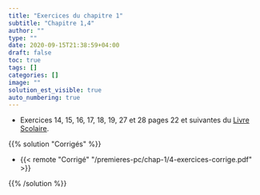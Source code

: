 ```yaml
---
title: "Exercices du chapitre 1"
subtitle: "Chapitre 1,4"
author: ""
type: ""
date: 2020-09-15T21:38:59+04:00
draft: false
toc: true
tags: []
categories: []
image: ""
solution_est_visible: true
auto_numbering: true
---
```


- Exercices 14, 15, 16, 17, 18, 19, 27 et 28 pages 22 et suivantes du [Livre Scolaire](https://www.lelivrescolaire.fr/page/6545742).


{{% solution "Corrigés" %}}

- {{< remote "Corrigé" "/premieres-pc/chap-1/4-exercices-corrige.pdf" >}}

{{% /solution %}}
